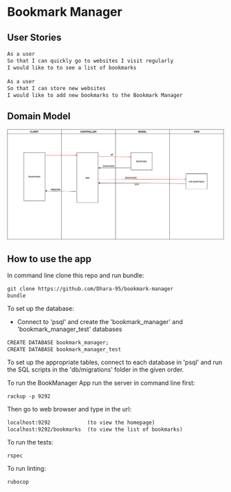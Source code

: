 # Bookmark Manager

**User Stories**
---

```
As a user
So that I can quickly go to websites I visit regularly
I would like to to see a list of bookmarks

As a user
So that I can store new websites
I would like to add new bookmarks to the Bookmark Manager

```

**Domain Model**
---
![Domain Model](https://github.com/Dhara-95/bookmark-manager/blob/master/bookmark-manager/screenshots/Domain_Model.png)

**How to use the app**
---
In command line clone this repo and run bundle:

```
git clone https://github.com/Dhara-95/bookmark-manager
bundle
```

To set up the database:

- Connect to 'psql' and create the 'bookmark_manager' and 'bookmark_manager_test' databases

```
CREATE DATABASE bookmark_manager;
CREATE DATABASE bookmark_manager_test
```

To set up the appropriate tables, connect to each database in 'psql' and run the SQL scripts in the 'db/migrations' folder in the given order.

To run the BookManager App run the server in command line first:

```
rackup -p 9292
```

Then go to web browser and type in the url:

```
localhost:9292            (to view the homepage)
localhost:9292/bookmarks  (to view the list of bookmarks)
```

To run the tests:

```
rspec
```

To run linting:

```
rubocop
```

